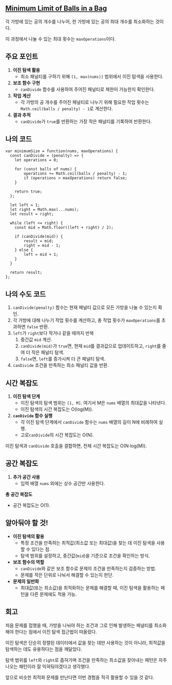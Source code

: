 ## [**Minimum Limit of Balls in a Bag**](https://leetcode.com/problems/minimum-limit-of-balls-in-a-bag/)

각 가방에 있는 공의 개수를 나누어, 한 가방에 있는 공의 최대 개수를 최소화하는 것이다.

이 과정에서 나눌 수 있는 최대 횟수는 `maxOperations`이다.

## 주요 포인트

1. **이진 탐색 활용**
    - 최소 패널티를 구하기 위해 `[1, max(nums)]` 범위에서 이진 탐색을 사용한다.
2. **보조 함수 구현**
    - `canDivide` 함수를 사용하여 주어진 패널티로 제한이 가능한지 확인한다.
3. **작업 계산**
    - 각 가방의 공 개수를 주어진 패널티로 나누기 위해 필요한 작업 횟수는 `Math.ceil(balls / penalty) - 1`로 계산한다.
4. **결과 추적**
    - `canDivide`가 `true`를 반환하는 가장 작은 패널티를 기록하여 반환한다.

## 나의 코드

```tsx
var minimumSize = function(nums, maxOperations) {
  const canDivide = (penalty) => {
    let operations = 0;
    
    for (const balls of nums) {
        operations += Math.ceil(balls / penalty) - 1;
        if (operations > maxOperations) return false;
    }
    
    return true;
  };

  let left = 1;
  let right = Math.max(...nums);
  let result = right;

  while (left <= right) {
    const mid = Math.floor((left + right) / 2);
    
    if (canDivide(mid)) {
        result = mid;
        right = mid - 1;
    } else {
        left = mid + 1;
    }
  }

  return result;
};
```

## 나의 수도 코드

1. `canDivide(penalty)` 함수는 현재 패널티 값으로 모든 가방을 나눌 수 있는지 확인.
2. 각 가방에 대해 나누기 작업 횟수를 계산하고, 총 작업 횟수가 `maxOperations`를 초과하면 `false` 반환.
3. `left`가 `right`보다 작거나 같을 때까지 반복
    1. 중간값 `mid` 계산.
    2. `canDivide(mid)`가 `true`면, 현재 `mid`를 결과값으로 업데이트하고, `right`를 줄여 더 작은 패널티 탐색.
    3. `false`면, `left`를 증가시켜 더 큰 패널티 탐색.
4. `canDivide` 조건을 만족하는 최소 패널티 값을 반환.

## 시간 복잡도

1. **이진 탐색 단계**
    - 이진 탐색의 탐색 범위는 `[1, M]`.
    여기서 M은 `nums` 배열의 최대값을 나타낸다.
    - 이진 탐색의 시간 복잡도는  O(log(M)).
2. **`canDivide` 함수 실행**
    - 각 이진 탐색 단계에서 `canDivide` 함수는 `nums` 배열의 길이 N에 비례하여 실행.
    - 고로`canDivide`의 시간 복잡도는 O(N).

이진 탐색과 `canDivide` 호출을 결합하면, 전체 시간 복잡도는 O(N⋅log(M)).

## 공간 복잡도

1. **추가 공간 사용**
    - 입력 배열 `nums` 외에는 상수 공간만 사용한다.

**총 공간 복잡도**

- 공간 복잡도는 O(1).

## 알아둬야 할 것!

- **이진 탐색의 활용**
    - 특정 조건을 만족하는 최적값(최소값 또는 최대값)을 찾는 데 이진 탐색을 사용할 수 있다는 점.
    - 탐색 범위를 설정하고, 중간값(`mid`)을 기준으로 조건을 확인하는 방식.
- **보조 함수의 역할**
    - `canDivide`와 같은 보조 함수로 문제의 조건을 만족하는지 검증하는 방법.
    - 문제를 작은 단위로 나눠서 해결할 수 있는지 판단.
- **문제의 일반화**
    - 최대값(또는 최소값)을 최적화하는 문제를 해결할 때, 이진 탐색을 활용하는 패턴을 다른 문제에도 적용 가능.

## 회고

처음 문제를 접했을 때, 가방을 나눠야 하는 조건과 그로 인해 발생하는 패널티를 최소화해야 한다는 점에서 이진 탐색 접근법이 떠올랐다.

이진 탐색은 단순히 정렬된 데이터에서 값을 찾는 데만 사용하는 것이 아니라, 최적값을 탐색하는 데도 유용하다는 점을 깨달았다.

탐색 범위를 `left`와 `right`로 좁혀가며 조건을 만족하는 최소값을 찾아내는 패턴은 자주 나오는 패턴이라 잘 익혀둬야겠다고 생각했다.

앞으로 비슷한 최적화 문제를 만난다면 이번 경험을 적극 활용할 수 있을 것 같다.

